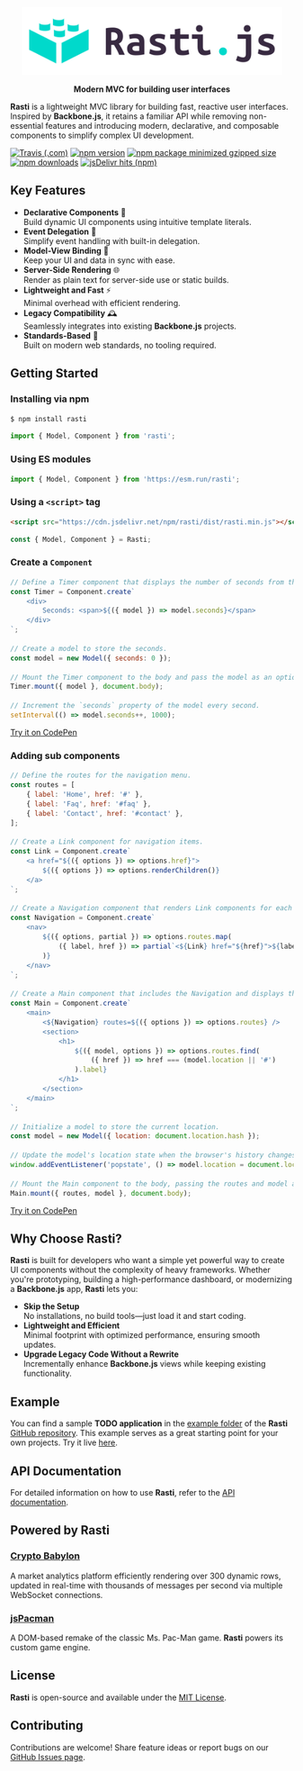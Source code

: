<p align="center">
    <picture>
        <source media="(prefers-color-scheme: dark)" srcset="docs/logo-dark.svg">
        <img alt="Rasti.js" src="docs/logo.svg" height="120">
    </picture>
</p>

<p align="center">
    <b>Modern MVC for building user interfaces</b>
</p>

**Rasti** is a lightweight MVC library for building fast, reactive user interfaces. Inspired by **Backbone.js**, it retains a familiar API while removing non-essential features and introducing modern, declarative, and composable components to simplify complex UI development.

[![Travis (.com)](https://img.shields.io/travis/com/8tentaculos/rasti?style=flat-square)](https://app.travis-ci.com/8tentaculos/rasti)
[![npm version](https://img.shields.io/npm/v/rasti.svg?style=flat-square)](https://www.npmjs.com/package/rasti)
[![npm package minimized gzipped size](https://img.shields.io/bundlejs/size/rasti?style=flat-square)](https://unpkg.com/rasti/dist/rasti.min.js)
[![npm downloads](https://img.shields.io/npm/dm/rasti.svg?style=flat-square)](https://www.npmjs.com/package/rasti)
[![jsDelivr hits (npm)](https://img.shields.io/jsdelivr/npm/hm/rasti?style=flat-square)](https://www.jsdelivr.com/package/npm/rasti)

## Key Features  

- **Declarative Components** 🌟  
  Build dynamic UI components using intuitive template literals.  
- **Event Delegation** 🎯  
  Simplify event handling with built-in delegation.  
- **Model-View Binding** 🔗  
  Keep your UI and data in sync with ease.  
- **Server-Side Rendering** 🌐  
  Render as plain text for server-side use or static builds.  
- **Lightweight and Fast** ⚡  
  Minimal overhead with efficient rendering.  
- **Legacy Compatibility** 🕰️  
  Seamlessly integrates into existing **Backbone.js** projects.  
- **Standards-Based** 📐  
  Built on modern web standards, no tooling required.  

## Getting Started

### Installing via npm

```bash
$ npm install rasti
```

```javascript
import { Model, Component } from 'rasti';
```

### Using ES modules

```javascript
import { Model, Component } from 'https://esm.run/rasti';
```

### Using a `<script>` tag

```html
<script src="https://cdn.jsdelivr.net/npm/rasti/dist/rasti.min.js"></script>
```

```javascript
const { Model, Component } = Rasti;
```

### Create a `Component`

```javascript
// Define a Timer component that displays the number of seconds from the model.
const Timer = Component.create`
    <div>
        Seconds: <span>${({ model }) => model.seconds}</span>
    </div>
`;

// Create a model to store the seconds.
const model = new Model({ seconds: 0 });

// Mount the Timer component to the body and pass the model as an option.
Timer.mount({ model }, document.body);

// Increment the `seconds` property of the model every second.
setInterval(() => model.seconds++, 1000);
```

[Try it on CodePen](https://codepen.io/8tentaculos/pen/gOQxaOE?editors=0010)

### Adding sub components

```javascript
// Define the routes for the navigation menu.
const routes = [
    { label: 'Home', href: '#' },
    { label: 'Faq', href: '#faq' },
    { label: 'Contact', href: '#contact' },
];

// Create a Link component for navigation items.
const Link = Component.create`
    <a href="${({ options }) => options.href}">
        ${({ options }) => options.renderChildren()}
    </a>
`;

// Create a Navigation component that renders Link components for each route.
const Navigation = Component.create`
    <nav>
        ${({ options, partial }) => options.routes.map(
            ({ label, href }) => partial`<${Link} href="${href}">${label}</${Link}>`
        )}
    </nav>
`;

// Create a Main component that includes the Navigation and displays the current route's label as the title.
const Main = Component.create`
    <main>
        <${Navigation} routes=${({ options }) => options.routes} />
        <section>
            <h1>
                ${({ model, options }) => options.routes.find(
                    ({ href }) => href === (model.location || '#')
                ).label}
            </h1>
        </section>
    </main>
`;

// Initialize a model to store the current location.
const model = new Model({ location: document.location.hash });

// Update the model's location state when the browser's history changes.
window.addEventListener('popstate', () => model.location = document.location.hash);

// Mount the Main component to the body, passing the routes and model as options.
Main.mount({ routes, model }, document.body);
```

[Try it on CodePen](https://codepen.io/8tentaculos/pen/dyBMNbq?editors=0010)

## Why Choose **Rasti**?  

**Rasti** is built for developers who want a simple yet powerful way to create UI components without the complexity of heavy frameworks. Whether you're prototyping, building a high-performance dashboard, or modernizing a **Backbone.js** app, **Rasti** lets you:  

- **Skip the Setup**  
  No installations, no build tools—just load it and start coding.  
- **Lightweight and Efficient**  
  Minimal footprint with optimized performance, ensuring smooth updates.  
- **Upgrade Legacy Code Without a Rewrite**  
  Incrementally enhance **Backbone.js** views while keeping existing functionality.  

## Example

You can find a sample **TODO application** in the [example folder](https://github.com/8tentaculos/rasti/tree/master/example/todo) of the **Rasti** [GitHub repository](https://github.com/8tentaculos/rasti). This example serves as a great starting point for your own projects. Try it live [here](https://rasti.js.org/example/todo/index.html).

## API Documentation

For detailed information on how to use **Rasti**, refer to the [API documentation](/docs/api.md).


## Powered by **Rasti**

### [Crypto Babylon](https://cryptobabylon.net)  

A market analytics platform efficiently rendering over 300 dynamic rows, updated in real-time with thousands of messages per second via multiple WebSocket connections.  

### [jsPacman](https://pacman.js.org)

A DOM-based remake of the classic Ms. Pac-Man game. **Rasti** powers its custom game engine.  

## License

**Rasti** is open-source and available under the [MIT License](LICENSE).

## Contributing

Contributions are welcome! Share feature ideas or report bugs on our [GitHub Issues page](https://github.com/8tentaculos/rasti/issues).

